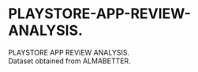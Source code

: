 # PLAYSTORE-APP-REVIEW-ANALYSIS.
PLAYSTORE APP REVIEW ANALYSIS.   
Dataset obtained from ALMABETTER.


